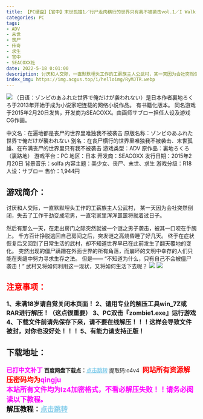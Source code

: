 ```yaml
---
title: 【PC硬盘】【官中】末世孤雄1／行尸走肉横行的世界只有我不被袭击vol.1／I Walk Among Zombies Vol.1
categories: PC
tags:
- ADV
- 末世
- 丧尸
- 传奇
- 求生
- 官中
- SEACOXX社
date: 2022-5-18 0:01:00
description: 讨厌和人交际，一直默默埋头工作的工薪族主人公武村，某一天因为会社突然倒闭，失去了工作干劲变成宅男，一直宅家里浑浑噩噩将就着过日子。然后有那么一天，在走出房门之际突然就被一个谜之男子袭击，被其一口咬在手腕上。千方百计挣脱逃回自己房间之后，突发谜之高烧昏睡了好几天。
index_img: https://img.acgus.top/i/helloimg/RyMJTR.webp
---
```

![](https://img.acgus.top/i/helloimg/RyMJTR.webp)
（日语：ゾンビのあふれた世界で俺だけが袭われない）是日本作者裏地ろくろ于2013年开始于成为小说家吧连载的网络小说作品。
有书籍化版本。
同名游戏于2015年2月20日发售，开发商为SEACOXX。由画师サブロー担任人设及游戏CG作画。

中文名：在遍地都是丧尸的世界里唯独我不被袭击
原版名称：ゾンビのあふれた世界で俺だけが襲われない
别名：在丧尸横行的世界里唯独我不被袭击、末世孤雄、在布满丧尸的世界里只有我不被袭击
游戏类型：ADV
原作品：裏地ろくろ（裏路地）
游戏平台：PC
地区：日本
开发商：SEACOXX
发行日期：2015年2月20日
背景音乐：solfa
内容主题：美少女、丧尸、末世、求生
游戏分级：R18
人设：サブロー
售价：1,944円

## 游戏简介：
讨厌和人交际，一直默默埋头工作的工薪族主人公武村，
某一天因为会社突然倒闭，失去了工作干劲变成宅男，一直宅家里浑浑噩噩将就着过日子。

然后有那么一天，在走出房门之际突然就被一个谜之男子袭击，被其一口咬在手腕上。
千方百计挣脱逃回自己房间之后，突发谜之高烧昏睡了好几天。
终于在症状恢复后又回到了日常生活的武村，却不知道世界早已在此前发生了翻天覆地的变化。
突然出现的僵尸蹒跚在外面世界的所有角落，而崩坏的文明中幸存的人们只能在夹缝中努力寻求生存之法。
但是——
“不知道为什么，只有自己不会被僵尸袭击！”
武村又将如何利用这一现状，又将如何生活下去呢？
![](https://img.acgus.top/i/helloimg/RyMEen.webp)
![](https://img.acgus.top/i/helloimg/RyMqY6.webp)




## <font color=#FF0000 >注意事项：</font>
<font size=3><b>1、未满18岁请自觉关闭本页面！
2、请用专业的解压工具win_7Z或RAR进行解压！（这点很重要）
3、PC双击『zombie1.exe』运行游戏
4、下载文件前请先保存下来，请不要在线解压！！！这样会导致文件被封，对你也没好处！！！
5、有能力请支持正版！</b></font>

## 下载地址：
<font color=#FF00FF size=3><b>已打中文补丁</b></font>
<b>百度网盘下载点：</b><a href="https://pan.baidu.com/s/16w097zCorIf2idhuQW1MWQ?pwd=o4v4" style="color: #87CEEB;"><b>点击跳转</b></a> 提取码:o4v4
<a style="padding: 0" href="https://post.qingju.org/AD/"><img style="max-width:100%" src="https://img.acgus.top/i/2024/07/478f689b8021d8d499ab43d21acf137a.gif" alt=""></a>
<b><font color=#FF0000 size=4>网站所有资源解压密码均为</b></font><b><font color=#FF00FF size=4>qingju</font><font color=#FF0000 ></font></b><br><b><font color=#FF00FF size=4>本站所有文件均为lz4加密格式，不看必解压失败！！请务必阅读以下教程。</b></font><br><b><font color=#000 size=4>解压教程：</b><a href="https://post.qingju.org/tutorial/000/" style="color: #87CEEB;"><b>点击跳转</b></a>